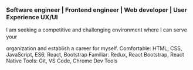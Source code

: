 ### Software engineer | Frontend engineer | Web developer | User Experience UX/UI

I am seeking a competitive and challenging environment where I can serve your  &#12288;

organization and establish a career for myself.
Comfortable: HTML, CSS, JavaScript, ES6, React, Bootstrap
Familiar: Redux, React Bootstrap, React Native
Tools: Git, VS Code, Chrome Dev Tools

<!--
**goodqthe123/goodqthe123** is a ✨ _special_ ✨ repository because its `README.md` (this file) appears on your GitHub profile.

Here are some ideas to get you started:

- 🔭 I’m currently working on ...
- 🌱 I’m currently learning ...
- 👯 I’m looking to collaborate on ...
- 🤔 I’m looking for help with ...
- 💬 Ask me about ...
- 📫 How to reach me: ...
- 😄 Pronouns: ...
- ⚡ Fun fact: ...
-->
